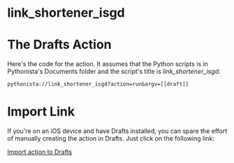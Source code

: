 ﻿link_shortener_isgd
=========================

# The Drafts Action

Here's the code for the action. It assumes that the Python scripts is in Pythonista's Documents folder and the script's title is *link_shortener_isgd*.

    pythonista://link_shortener_isgd?action=run&argv=[[draft]]
	
# Import Link

If you're on an iOS device and have Drafts installed, you can spare the effort of manually creating the action in Drafts. Just click on the following link:

[Import action to Drafts](drafts://x-callback-url/import_action?type=URL&name=Shorten%20Link%20%28is.gd%29&url=pythonista%3A%2F%2Flink_shortener_isgd%3Faction%3Drun%26argv%3D%5B%5Bdraft%5D%5D)